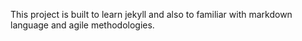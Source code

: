 This project is built to learn jekyll and also to familiar with markdown language and agile methodologies.
